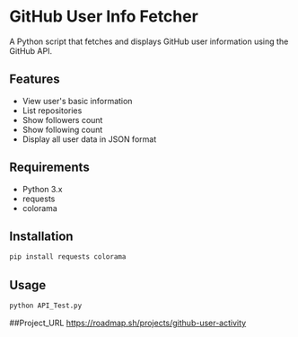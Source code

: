 # GitHub User Info Fetcher

A Python script that fetches and displays GitHub user information using the GitHub API.

## Features
- View user's basic information
- List repositories
- Show followers count
- Show following count
- Display all user data in JSON format

## Requirements
- Python 3.x
- requests
- colorama

## Installation
```bash
pip install requests colorama
```

## Usage
```bash
python API_Test.py
```
##Project_URL
  https://roadmap.sh/projects/github-user-activity
